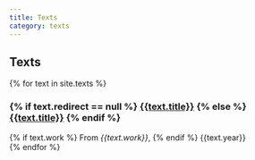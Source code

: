 ```yaml
---
title: Texts
category: texts
---
```


## Texts

<div id="texts-list">
  {% for text in site.texts %}
  <div class="row" title="{{text.title}}">
    <div class="col-sm-12">
      <h3>
      {% if text.redirect == null %}
        <a href="{{text.url}}">{{text.title}}</a>
      {% else %}
        <a href="{{text.redirect}}">{{text.title}}</a>
      {% endif %}
      </h3>
      {% if text.work %}
      <span>From <em>{{text.work}}</em></span>, 
      {% endif %}
      <span>{{text.year}}</span>
    </div>
  </div>
  {% endfor %}
</div>

<script type="text/javascript" src="/assets/javascripts/filter.js"></script>
<script type="text/javascript">
  (function() {

    const revCron = [...OZET.TEXTS].sort(function(a, b) {
      return (a.date > b.date) ? 1 : -1;
    }).reverse()

    OZET.filter(revCron, '#texts-list', (item, el) => {
      return $(el).attr('title') === item.title
    })

  })()
</script>
